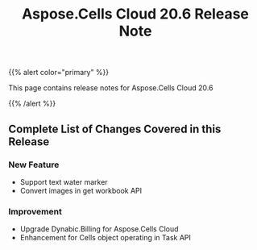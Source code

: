 ﻿---
title: Aspose.Cells Cloud 20.6 Release Note
second_title: Aspose.Cells Cloud Documen
type: docs
url: /ar/aspose-cells-cloud-20-6-release-notes/
description: Aspose.Cells Cloud supports Excel to create, convert, merge, split, protected, inner object operation, and so on
weight: 40
---
{{% alert color="primary" %}} 

This page contains release notes for Aspose.Cells Cloud 20.6

{{% /alert %}} 
## **Complete List of Changes Covered in this Release**
### **New Feature**
- Support text water marker
- Convert images in get workbook API
### **Improvement**
- Upgrade Dynabic.Billing for Aspose.Cells Cloud
- Enhancement for Cells object operating in Task API




